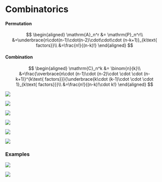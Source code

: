 # Combinatorics

#### Permutation

$$
\begin{aligned}
\mathrm{A}_n^r &= \mathrm{P}_n^r\\
&=\underbrace{n\cdot(n-1)\cdot(n-2)\cdot\cdot\cdot (n-k+1)}_{k\text{ factors}}\\
&=\frac{n!}{(n-k)!}
\end{aligned}
$$

#### Combination

$$
\begin{aligned}
\mathrm{C}_n^k &= \binom{n}{k}\\
&=\frac{\overbrace{n\cdot (n-1)\cdot (n-2)\cdot \cdot \cdot (n-k+1)}^{k\text{ factors}}}{\underbrace{k\cdot (k-1)\cdot \cdot \cdot 1}_{k\text{ factors}}}\\
&=\frac{n!}{(n-k)!\cdot k!}
\end{aligned}
$$

![](./img/combinatorics_0_1.jpg)

![](./img/combinatorics_0_2.jpg)

![](./img/combinatorics_0_3.jpg)

![](./img/combinatorics_0_4.jpg)

![](./img/combinatorics_0_5.jpg)

![](./img/combinatorics_0_6.jpg)


### Examples

![](./img/combinatorics_example_1.jpg)

![](./img/combinatorics_example_2.jpg)
